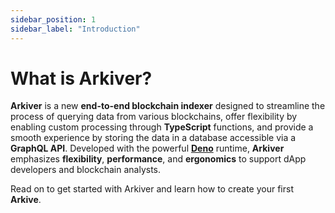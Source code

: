```yaml
---
sidebar_position: 1
sidebar_label: "Introduction"
---
```


# What is Arkiver?

**Arkiver** is a new **end-to-end blockchain indexer** designed to streamline
the process of querying data from various blockchains, offer flexibility by
enabling custom processing through **TypeScript** functions, and provide a
smooth experience by storing the data in a database accessible via a **GraphQL
API**. Developed with the powerful [**Deno**](https://deno.land) runtime,
**Arkiver** emphasizes **flexibility**, **performance**, and **ergonomics** to
support dApp developers and blockchain analysts.

Read on to get started with Arkiver and learn how to create your first
**Arkive**.
